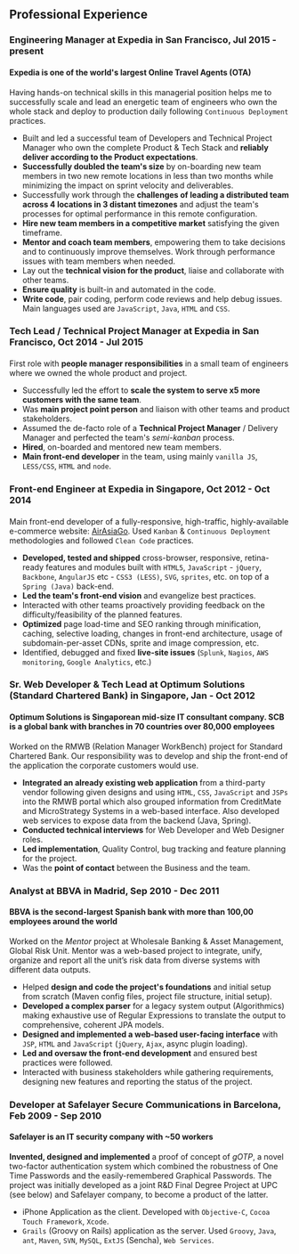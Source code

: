 ## Professional Experience

### **Engineering Manager** at **Expedia** in San Francisco, Jul 2015 - present
#### Expedia is one of the world's largest Online Travel Agents (OTA)

Having hands-on technical skills in this managerial position helps me to successfully scale and lead an energetic team of engineers who own the whole stack and deploy to production daily following `Continuous Deployment` practices.

- Built and led a successful team of Developers and Technical Project Manager who own the complete Product & Tech Stack and **reliably deliver according to the Product expectations**.
- **Successfully doubled the team's size** by on-boarding new team members in two new remote locations in less than two months while minimizing the impact on sprint velocity and deliverables.
- Successfully work through the **challenges of leading a distributed team across 4 locations in 3 distant timezones** and adjust the team's processes for optimal performance in this remote configuration.
- **Hire new team members in a competitive market** satisfying the given timeframe.
- **Mentor and coach team members**, empowering them to take decisions and to continuously improve themselves. Work through performance issues with team members when needed.
- Lay out the **technical vision for the product**, liaise and collaborate with other teams.
- **Ensure quality** is built-in and automated in the code.
- **Write code**, pair coding, perform code reviews and help debug issues. Main languages used are `JavaScript`, `Java`, `HTML` and `CSS`.

### **Tech Lead / Technical Project Manager** at **Expedia** in San Francisco, Oct 2014 - Jul 2015
####

First role with **people manager responsibilities** in a small team of engineers where we owned the whole product and project.

- Successfully led the effort to **scale the system to serve x5 more customers with the same team**.
- Was **main project point person** and liaison with other teams and product stakeholders.
- Assumed the de-facto role of a **Technical Project Manager** / Delivery Manager and perfected the team's *semi-kanban* process.
- **Hired**, on-boarded and mentored new team members.
- **Main front-end developer** in the team, using mainly `vanilla JS`, `LESS/CSS`, `HTML` and `node`.

### **Front-end Engineer** at **Expedia** in Singapore, Oct 2012 - Oct 2014
####

Main front-end developer of a fully-responsive, high-traffic, highly-available e-commerce website: [AirAsiaGo](https://www.airasiago.com). Used `Kanban` & `Continuous Deployment` methodologies and followed `Clean Code` practices.

- **Developed, tested and shipped** cross-browser, responsive, retina-ready features and modules built with `HTML5`, `JavaScript` - `jQuery`, `Backbone`, `AngularJS` etc - `CSS3 (LESS)`, `SVG`, `sprites`, etc. on top of a `Spring (Java)` back-end.
- **Led the team's front-end vision** and evangelize best practices.
- Interacted with other teams proactively providing feedback on the difficulty/feasibility of the planned features.
- **Optimized** page load-time and SEO ranking through minification, caching, selective loading, changes in front-end architecture, usage of subdomain-per-asset CDNs, sprite and image compression, etc.
- Identified, debugged and fixed **live-site issues** (`Splunk`, `Nagios`, `AWS monitoring`, `Google Analytics`, etc.)

### **Sr. Web Developer & Tech Lead** at **Optimum Solutions (Standard Chartered Bank)** in Singapore, Jan - Oct 2012
#### Optimum Solutions is Singaporean mid-size IT consultant company. SCB is a global bank with branches in 70 countries over 80,000 employees

Worked on the RMWB (Relation Manager WorkBench) project for Standard Chartered Bank. Our responsibility was to develop and ship the front-end of the application the corporate customers would use.

- **Integrated an already existing web application** from a third-party vendor following given designs and using `HTML`, `CSS`, `JavaScript` and `JSPs` into the RMWB portal which also grouped information from CreditMate and MicroStrategy Systems in a web-based interface. Also developed web services to expose data from the backend (Java, Spring).
- **Conducted technical interviews** for Web Developer and Web Designer roles.
- **Led implementation**, Quality Control, bug tracking and feature planning for the project.
- Was the **point of contact** between the Business and the team.


### **Analyst** at **BBVA** in Madrid, Sep 2010 - Dec 2011
#### BBVA is the second-largest Spanish bank with more than 100,00 employees around the world

Worked on the *Mentor* project at Wholesale Banking & Asset Management, Global Risk Unit. Mentor was a web-based project to integrate, unify, organize and report all the unit’s risk data from diverse systems with different data outputs.

- Helped **design and code the project's foundations** and initial setup from scratch (Maven config files, project file structure, initial setup).
- **Developed a complex parser** for a legacy system output (Algorithmics) making exhaustive use of Regular Expressions to translate the output to comprehensive, coherent JPA models.
- **Designed and implemented a web-based user-facing interface** with `JSP`, `HTML` and `JavaScript` (`jQuery`, `Ajax`, async plugin loading).
- **Led and oversaw the front-end development** and ensured best practices were followed.
- Interacted with business stakeholders while gathering requirements, designing new features and reporting the status of the project.

### **Developer** at **Safelayer Secure Communications** in Barcelona, Feb 2009 - Sep 2010
#### Safelayer is an IT security company with ~50 workers

**Invented, designed and implemented** a proof of concept of *gOTP*, a novel two-factor authentication system which combined the robustness of One Time Passwords and the easily-remembered Graphical Passwords. The project was initially developed as a joint R&D Final Degree Project at UPC (see below) and Safelayer company, to become a product of the latter.

- iPhone Application as the client. Developed with `Objective-C`, `Cocoa Touch Framework`, `Xcode`.
- `Grails` (Groovy on Rails) application as the server. Used `Groovy`, `Java`, `ant`, `Maven`, `SVN`, `MySQL`, `ExtJS` (Sencha), `Web Services`.
